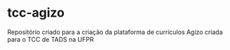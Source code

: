 # tcc-agizo
Repositório criado para a criação da plataforma de currículos Agizo criada para o TCC de TADS na UFPR
